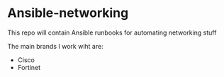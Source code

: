 # Ansible-networking
This repo will contain Ansible runbooks for automating networking stuff

The main brands I work wiht are:
- Cisco
- Fortinet
